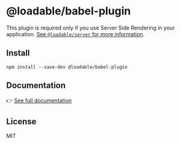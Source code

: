 # @loadable/babel-plugin

This plugin is required only if you use Server Side Rendering in your application. [See `@loadable/server` for more information](https://loadable-components.com/docs/api-loadable-server/).

## Install

```
npm install --save-dev @loadable/babel-plugin
```

## Documentation

👉 [See full documentation](https://loadable-components.com/)

## License

MIT
